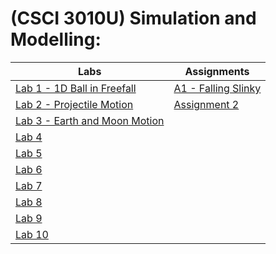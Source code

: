 
# (CSCI 3010U) Simulation and Modelling:
Labs                          | Assignments
------------------------------|-----------------------------------
[Lab 1 - 1D Ball in Freefall](csci_3010u/lab/Lab1/) | [A1 - Falling Slinky](csci_3010u/ass/A1/)  
[Lab 2 - Projectile Motion](csci_3010u/lab/Lab2/) | [Assignment 2](csci_3010u/ass/A2/)  
[Lab 3 - Earth and Moon Motion](csci_3010u/lab/Lab3/) |
[Lab 4](csci_3010u/lab/Lab4/) |
[Lab 5](csci_3010u/lab/Lab5/) |
[Lab 6](csci_3010u/lab/Lab6/) |
[Lab 7](csci_3010u/lab/Lab7/) |
[Lab 8](csci_3010u/lab/Lab8/) |
[Lab 9](csci_3010u/lab/Lab9/) |
[Lab 10](csci_3010u/lab/Lab10/)  |  

